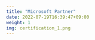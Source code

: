 ```yaml
---
title: "Microsoft Partner"
date: 2022-07-19T16:39:47+09:00
weight: 1
img: certification_1.png
---
```

